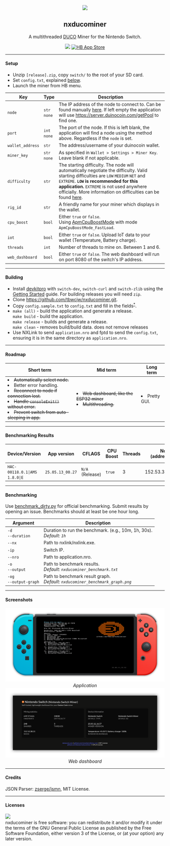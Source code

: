 <p align="center">
<img width="15%" src="assets/Switch_Miner.png">
</p>
    <h2 align="center">nxducominer</h2>
<p align="center">
    A multithreaded <a href='https://duinocoin.com'>DUCO</a> Miner for the Nintendo Switch.
</p>
<p align="center">
    <img src="https://github.com/tbwcjw/nxducominer/actions/workflows/c.yml/badge.svg?event=push">
    <a href='https://hb-app.store/switch/NXDucoMiner'>
        <img alt="HB App Store" src="https://tinyurl.com/2p9s5ama">
    </a>
</p>
<hr>
<h4>Setup</h4>
<ul>
    <li>Unzip <code>[release].zip</code>, copy <code>switch/</code> to the root of your SD card.</li>
    <li>Set <code>config.txt</code>, explained <a href='#config'>below</a>.
    <li>Launch the miner from HB menu.</li>
</ul>
<table id="config">
    <thead>
        <tr>
            <th>Key</th>
            <th>Type</th>
            <th>Description</th>
        </tr>
    </thead>
    <tbody>
        <tr>
            <td><code>node</code></td>
            <td><code>str</code><br><code>none</code></td>
            <td>The IP address of the node to connect to. Can be found manually <a href='https://server.duinocoin.com/getPool'>here</a>. If left empty the application will use <a href='https://server.duinocoin.com/getPool'>https://server.duinocoin.com/getPool</a> to find one.
        </tr>
        <tr>
            <td><code>port</code></td>
            <td><code>int</code><br><code>none</code></td>
            <td>The port of the node. If this is left blank, the application will find a node using the method above. Regardless if the <code>node</code> is set.</td>
        </tr>
        <tr>
            <td><code>wallet_address</code></td>
            <td><code>str</code></td>
            <td>The address/username of your duinocoin wallet.
        </tr>
        <tr>
            <td><code>miner_key</code></td>
            <td><code>str</code><br><code>none</code></td>
            <td>As specified in <code>Wallet > Settings > Miner Key</code>. Leave blank if not applicable.</td>
        </tr>
        <tr>
            <td><code>difficulty</code></td>
            <td><code>str</code></td>
            <td>The starting difficulty. The node will automatically negotiate the difficulty. Valid starting difficulties are <code>LOW</code> <code>MEDIUM</code> <code>NET</code> and <code>EXTREME</code>. <b><code>LOW</code> is recommended for this application.</b> <CODE>EXTREME</code> is not used anywhere officially. More information on difficulties can be found <a href='https://github.com/revoxhere/duino-coin/tree/useful-tools?tab=readme-ov-file#duco-s1-mining'>here</a>.</td> 
        </tr>
        <tr>
            <td><code>rig_id</code></td>
            <td><code>str</code></td>
            <td>A friendly name for your miner which displays in the wallet.</td>
        </tr>
        <tr>
            <td><code>cpu_boost</code></td>
            <td><code>bool</bool></td>
            <td>Either <code>true</code> or <code>false</code>.<Br>Using <a href='https://switchbrew.github.io/libnx/apm_8h.html#a5690c3a786c3bee6ef93f5db5354e080'>ApmCpuBoostMode</a> with mode <code>ApmCpuBoostMode_FastLoad</code>.</td>
        </tr>
        <tr>
            <td><code>iot</code></td>
            <td><code>bool</code><br></td>
            <td>Either <code>true</code> or <code>false</code>. Upload IoT data to your wallet (Temperature, Battery charge).</td>
        </tr>
        <tr>
            <td><code>threads</code></td>
            <td><code>int</code><br></td>
            <td>Number of threads to mine on. Between 1 and 6.</td>
        </tr>
        <tr>
            <td><code>web_dashboard</code></td>
            <td><code>bool</code><br></td>
            <td>Either <code>true</code> or <code>false</code>. The web dashboard will run on port 8080 of the switch's IP address.</td>
        </tr>
    </tbody>
</table>
<hr>
<h4>Building</h4>
<ul>
    <li>Install <a href='https://devkitpro.org'>devkitpro</a> with <code>switch-dev</code>, <code>switch-curl</code> and <code>switch-zlib</code> using the <a href='https://devkitpro.org/wiki/Getting_Started'>Getting Started</a> guide. For building releases you will need <code>zip</code>.
    <li>Clone <a href='https://github.com/tbwcjw/nxducominer.git'>https://github.com/tbwcjw/nxducominer.git</a>.
    <li>Copy <code>config.sample.txt</code> to <code>config.txt</code> and fill in the fields<sup><a href='#config'>*</a></sup>.
    <li>
        <code>make (all)</code> - build the application and generate a release.
        <br>
        <code>make build</code> - build the application.
        <br>
        <code>make release</code> - builds and generate a release.
        <br>
        <code>make clean</code> - removes build/build data. does not remove releases
    </li>
    <li>Use NXLink to send <code>application.nro</code> and fptd to send the <code>config.txt</code>, ensuring it is in the same directory as <code>application.nro</code>.</li>
</ul>
<hr>
<h4>Roadmap</h4>
<table>
    <thead>
        <tr>
            <th>Short term</th>
            <th>Mid term</th>
            <th>Long term</th>
        </tr>
    </thead>
    <tbody>
        <tr>
            <td>
                <li><s>Automatically select node.</s></li>
                <li>Better error handling.</li>
                <li><s>Reconnect to node if connection lost.</s></li>
                <li><s>Handle <code>consoleExit()</code> without error.</s></li>
                <li><s>Prevent switch from auto-sleeping in app.</s></li>
            </td>
            <td>
                <li><s>Web dashboard, like the ESP32 miner</s></li>
                <li><s>Multithreading.</s></li>
            </td>
            <td>
                <li>Pretty GUI.</li>
            </td>
        </tr>
    </tbody>
</table>
<hr>
<h4>Benchmarking Results</h4>
<table>
    <thead>
        <tr>
            <th>Device/Version</th>
            <th>App version</th>
            <th>CFLAGS</th>
            <th>CPU Boost</th>
            <th>Threads</th>
            <th>Node (address:port)</th>
            <th>Shares /1hr</th>
            <th>Avg. Hashrate (estimated)</th>
            <th>Avg. Difficulty</th>
        </tr>
    </thead>
    <tbody>
        <tr>
            <td><code>HAC-001</code><code>18.0.1|AMS 1.8.0|E</code></td>
            <td><code>25.05.13_00.27</code></td>
            <td><code>N/A</code> (Release)</td>
            <td><code>true</code></td>
            <td>3</td>
            <td>152.53.38.31:7070</td>
            <td>1212</td>
            <td>583.24 kH/s</td>
            <td>32000</td>
        </tr>
    </tbody>
</table>
<hr>
<h4>Benchmarking</h4>
Use <a href='https://github.com/tbwcjw/nxducominer/blob/main/tools/benchmark_dirty.py'>benchmark_dirty.py</a> for official benchmarking. Submit results by opening an issue. Benchmarks should at least be one hour long.
<table>
    <thead>
        <tr>
            <th>Argument</th>
            <th>Description</th>
        </tr>
    </thead>
    <tbody>
        <tr>
            <td><code>-d</code><br><code>--duration</code></td>
            <td>Duration to run the benchmark. (e.g., 10m, 1h, 30s).
            <br>
            <i>Default: <code>1h</code></i></td>
        </tr>
        <tr>
            <td><code>--nx</code></td>
            <td>Path to nxlink/nxlink.exe.</td>
        </tr>
        <tr>
            <td><code>-ip</code></td>
            <td>Switch IP.</td>
        </tr>
        <tr>
            <td><code>--nro</code></td>
            <td>Path to application.nro.</td>
        </tr>
        <tr>
            <td><code>-o</code><br><code>--output</code></td>
            <td>Path to benchmark results.
            <br>
            <i>Default: <code>nxducominer_benchmark.txt</code></i></<td>
        </tr>
        <tr>
            <td><code>-og</code><br><code>--output-graph</code></td>
            <td>Path to benchmark result graph.
            <br>
            <i>Default: <code>nxducominer_benchmark_graph.png</code></i></td>
        </tr>
    </tbody>
</table>

<hr>
<h4>Screenshots</h4>
<p align="center">
<img src="assets/nxducominer_screenshot_multithreaded.png"><br>
<i>Application</i>
<img src="assets/nxducominer_screenshot_dashboard.png"><br>
<i>Web dashboard</i>
</p>
<hr>
<h4>Credits</h4>
JSON Parser: <a href='https://github.com/zserge/jsmn'>zserge/jsmn</a>, MIT License.
<hr>
<h4>Licenses</h4>
<a href='https://www.gnu.org/licenses/gpl-3.0.en.html'><img src='https://camo.githubusercontent.com/7710eaa5373ee99658cc5c6e389bb88119903cbf92422f24c1e92cd957793e8c/68747470733a2f2f7777772e676e752e6f72672f67726170686963732f67706c76332d3132377835312e706e67'></a><br>
nxducominer is free software: you can redistribute it and/or modify it under the terms of the GNU General Public License as published by the Free Software Foundation, either version 3 of the License, or (at your option) any later version.

